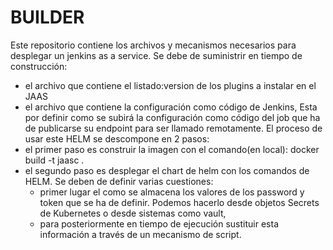 # BUILDER
Este repositorio contiene los archivos y mecanismos necesarios para desplegar un jenkins as a service. 
Se debe de suministrir en tiempo de construcción:
- el archivo que contiene el listado:version de los plugins a instalar en el JAAS
- el archivo que contiene la configuración como código de Jenkins,
Esta por definir como se subirá la configuración como código del job que ha de publicarse su endpoint para ser llamado remotamente. 
El proceso de usar este HELM se descompone en 2 pasos:
- el primer paso es construir la imagen con el comando(en local): 
  docker build -t jaasc . 
- el segundo paso es desplegar el chart de helm con los comandos de HELM. Se deben de definir varias cuestiones:
  - primer lugar el como se almacena los valores de los password y token que se ha de definir. Podemos hacerlo desde objetos Secrets de Kubernetes o desde sistemas como vault,
  - para posteriormente en tiempo de ejecución sustituir esta información a través de un mecanismo de script.